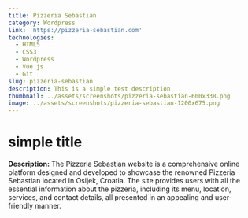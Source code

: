 ```yaml
---
title: Pizzeria Sebastian
category: Wordpress
link: 'https://pizzeria-sebastian.com'
technologies:
  - HTML5
  - CSS3
  - Wordpress
  - Vue js
  - Git
slug: pizzeria-sebastian
description: This is a simple test description.
thumbnail: ../assets/screenshots/pizzeria-sebastian-600x338.png
image: ../assets/screenshots/pizzeria-sebastian-1200x675.png
---
```


# simple title

**Description:**
The Pizzeria Sebastian website is a comprehensive online platform designed and developed to showcase the renowned Pizzeria Sebastian located in Osijek, Croatia. The site provides users with all the essential information about the pizzeria, including its menu, location, services, and contact details, all presented in an appealing and user-friendly manner.

